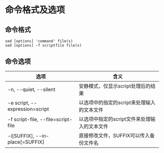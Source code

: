 # 命令格式及选项

## 命令格式
```
sed [options] 'command' file(s)
sed [options] -f scriptfile file(s)
```
## 命令选项
|选项|含义|
|-----|-----|
|-n, --quiet, --silent| 安静模式，仅显示script处理后的结果 |
|-e script, --expression=script|以选项中的指定的script来处理输入的文本文件|
|-f script-file, --file=script-file|以选项中指定的script文件来处理输入的文本文件|
|-i[SUFFIX], --in-place[=SUFFIX]|直接修改文件，SUFFIX可以传入备份文件名|
